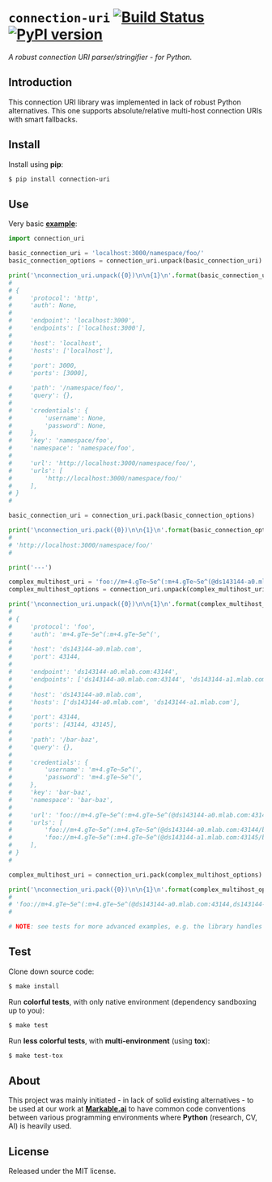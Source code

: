
# `connection-uri` [![Build Status](https://travis-ci.com/grimen/python-connection-uri.svg?branch=master)](https://travis-ci.com/grimen/python-connection-uri) [![PyPI version](https://badge.fury.io/py/connection-uri.svg)](https://badge.fury.io/py/connection-uri)

*A robust connection URI parser/stringifier - for Python.*

## Introduction

This connection URI library was implemented in lack of robust Python alternatives. This one supports absolute/relative multi-host connection URIs with smart fallbacks.


## Install

Install using **pip**:

```sh
$ pip install connection-uri
```


## Use

Very basic **[example](https://github.com/grimen/python-connection-uri/tree/master/examples/basic.py)**:

```python
import connection_uri

basic_connection_uri = 'localhost:3000/namespace/foo/'
basic_connection_options = connection_uri.unpack(basic_connection_uri)

print('\nconnection_uri.unpack({0})\n\n{1}\n'.format(basic_connection_uri, basic_connection_options))
#
# {
#     'protocol': 'http',
#     'auth': None,
#
#     'endpoint': 'localhost:3000',
#     'endpoints': ['localhost:3000'],
#
#     'host': 'localhost',
#     'hosts': ['localhost'],
#
#     'port': 3000,
#     'ports': [3000],

#     'path': '/namespace/foo/',
#     'query': {},
#
#     'credentials': {
#         'username': None,
#         'password': None,
#     },
#     'key': 'namespace/foo',
#     'namespace': 'namespace/foo',
#
#     'url': 'http://localhost:3000/namespace/foo/',
#     'urls': [
#         'http://localhost:3000/namespace/foo/'
#     ],
# }
#

basic_connection_uri = connection_uri.pack(basic_connection_options)

print('\nconnection_uri.pack({0})\n\n{1}\n'.format(basic_connection_options, basic_connection_uri))
#
# 'http://localhost:3000/namespace/foo/'
#

print('---')

complex_multihost_uri = 'foo://m+4.gTe~5e^(:m+4.gTe~5e^(@ds143144-a0.mlab.com:43144,ds143144-a1.mlab.com:43145/bar-baz'
complex_multihost_options = connection_uri.unpack(complex_multihost_uri)

print('\nconnection_uri.unpack({0})\n\n{1}\n'.format(complex_multihost_uri, complex_multihost_options))
#
# {
#     'protocol': 'foo',
#     'auth': 'm+4.gTe~5e^(:m+4.gTe~5e^(',
#
#     'host': 'ds143144-a0.mlab.com',
#     'port': 43144,
#
#     'endpoint': 'ds143144-a0.mlab.com:43144',
#     'endpoints': ['ds143144-a0.mlab.com:43144', 'ds143144-a1.mlab.com:43145'],
#
#     'host': 'ds143144-a0.mlab.com',
#     'hosts': ['ds143144-a0.mlab.com', 'ds143144-a1.mlab.com'],
#
#     'port': 43144,
#     'ports': [43144, 43145],
#
#     'path': '/bar-baz',
#     'query': {},
#
#     'credentials': {
#         'username': 'm+4.gTe~5e^(',
#         'password': 'm+4.gTe~5e^(',
#     },
#     'key': 'bar-baz',
#     'namespace': 'bar-baz',
#
#     'url': 'foo://m+4.gTe~5e^(:m+4.gTe~5e^(@ds143144-a0.mlab.com:43144,ds143144-a1.mlab.com:43145/bar-baz',
#     'urls': [
#         'foo://m+4.gTe~5e^(:m+4.gTe~5e^(@ds143144-a0.mlab.com:43144/bar-baz',
#         'foo://m+4.gTe~5e^(:m+4.gTe~5e^(@ds143144-a1.mlab.com:43145/bar-baz'
#     ],
# }
#

complex_multihost_uri = connection_uri.pack(complex_multihost_options)

print('\nconnection_uri.pack({0})\n\n{1}\n'.format(complex_multihost_options, complex_multihost_uri))
#
# 'foo://m+4.gTe~5e^(:m+4.gTe~5e^(@ds143144-a0.mlab.com:43144,ds143144-a1.mlab.com:43145/bar-baz'
#

# NOTE: see tests for more advanced examples, e.g. the library handles absolute and relative URIs, etc.

```


## Test

Clone down source code:

```sh
$ make install
```

Run **colorful tests**, with only native environment (dependency sandboxing up to you):

```sh
$ make test
```

Run **less colorful tests**, with **multi-environment** (using **tox**):

```sh
$ make test-tox
```


## About

This project was mainly initiated - in lack of solid existing alternatives - to be used at our work at **[Markable.ai](https://markable.ai)** to have common code conventions between various programming environments where **Python** (research, CV, AI) is heavily used.


## License

Released under the MIT license.
